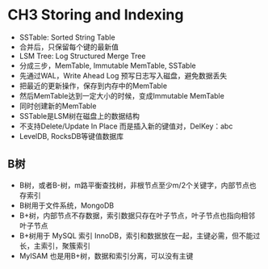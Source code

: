 # CH3 Storing and Indexing
- SSTable: Sorted String Table
- 合并后，只保留每个键的最新值
- LSM Tree: Log Structured Merge Tree
- 分成三步，MemTable, Immutable MemTable, SSTable
- 先通过WAL，Write Ahead Log 预写日志写入磁盘，避免数据丢失
- 把最近的更新操作，保存到内存中的MemTable
- 然后MemTable达到一定大小的时候，变成Immutable MemTable
- 同时创建新的MemTable
- SSTable是LSM树在磁盘上的数据结构
- 不支持Delete/Update In Place 而是插入新的键值对，DelKey：abc
- LevelDB, RocksDB等键值数据库

## B树
- B树，或者B-树，m路平衡查找树，非根节点至少m/2个关键字，内部节点也存索引
- B树用于文件系统，MongoDB
- B+树，内部节点不存数据，索引数据只存在叶子节点，叶子节点也指向相邻叶子节点
- B+树用于 MySQL 索引 InnoDB，索引和数据放在一起，主键必需，但不能过长，主索引，聚簇索引
- MyISAM 也是用B+树，数据和索引分离，可以没有主键
